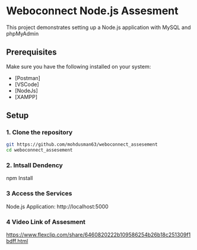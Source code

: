 # Weboconnect Node.js Assesment 

This project demonstrates setting up a Node.js application with MySQL and phpMyAdmin 

## Prerequisites

Make sure you have the following installed on your system:
- [Postman]
- [VSCode]
- [NodeJs]
- [XAMPP]

## Setup

### 1. Clone the repository

```sh
git https://github.com/mohdusman63/weboconnect_assesement
cd weboconnect_assesement
```

### 2. Intsall Dendency

npm Install


### 3 Access the Services

Node.js Application: http://localhost:5000


### 4 Video Link of Assesment

https://www.flexclip.com/share/6460820222b109586254b26b18c251309f1bdff.html